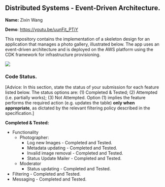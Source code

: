 ## Distributed Systems - Event-Driven Architecture.

__Name:__ Zixin Wang

__Demo__: https://youtu.be/uunFit_PTiY

This repository contains the implementation of a skeleton design for an application that manages a photo gallery, illustrated below. The app uses an event-driven architecture and is deployed on the AWS platform using the CDK framework for infrastructure provisioning.

![](./images/arch.png)

### Code Status.

[Advice: In this section, state the status of your submission for each feature listed below. The status options are: (1) Completed & Tested; (2) Attempted (i.e. partially works); (3) Not Attempted. Option (1) implies the feature performs the required action (e.g. updates the table) __only when appropriate__, as dictated by the relevant filtering policy described in the specification.]

__Completed & Tested:__
+ Functionality
  + Photographer:
    + Log new Images - Completed and Tested.
    + Metadata updating - Completed and Tested.
    + Invalid image removal - Completed and Tested.
    + Status Update Mailer - Completed and Tested.
  + Moderator
    + Status updating - Completed and Tested.
+ Filtering - Completed and Tested.
+ Messaging - Completed and Tested.

